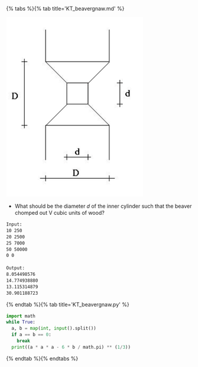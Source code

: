 {% tabs %}{% tab title='KT_beavergnaw.md' %}

![KT_beavergnaw](images/20210227_193426.png)

* What should be the diameter 𝑑 of the inner cylinder such that the beaver chomped out V cubic units of wood?

```txt
Input:
10 250
20 2500
25 7000
50 50000
0 0

Output:
8.054498576
14.774938880
13.115314879
30.901188723
```

{% endtab %}{% tab title='KT_beavergnaw.py' %}

```py
import math
while True:
  a, b = map(int, input().split())
  if a == b == 0:
    break
  print((a * a * a - 6 * b / math.pi) ** (1/3))
```

{% endtab %}{% endtabs %}
